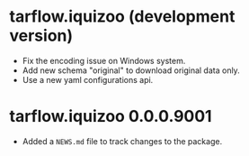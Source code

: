 # tarflow.iquizoo (development version)

* Fix the encoding issue on Windows system.
* Add new schema "original" to download original data only.
* Use a new yaml configurations api.

# tarflow.iquizoo 0.0.0.9001

* Added a `NEWS.md` file to track changes to the package.
